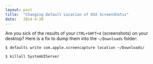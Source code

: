```yaml
---
layout: post
title:  "Changing Default Location of OSX ScreenShotss"
date:   2014-4-20
---
```



Are you sick of the results of your `CTRL+SHFT+4` (screenshots) on your desktop? Here is a fix to dump them into the `~/Downloads` folder:

```
$ defaults write com.apple.screencapture location ~/Downloads/
```
```
$ killall SystemUIServer
```